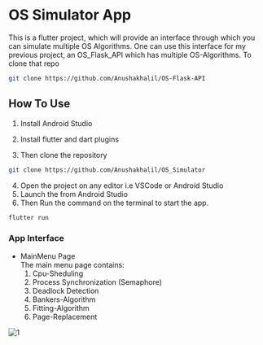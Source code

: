 # OS Simulator App

This is a flutter project, which will provide an interface through which you can simulate multiple OS Algorithms.
One can use this interface for my previous project, an OS_Flask_API which has multiple OS-Algorithms. To clone that repo

```bash
git clone https://github.com/Anushakhalil/OS-Flask-API
```

## How To Use
1. Install Android Studio
2. Install flutter and dart plugins

3. Then clone the repository
```bash
git clone https://github.com/Anushakhalil/OS_Simulator
```

4. Open the project on any editor i.e VSCode or Android Studio
5. Launch the from Android Studio
6. Then Run the command on the terminal to start the app.
```bash
flutter run
```

### App Interface
- MainMenu Page <br/>
    The main menu page contains:
    1. Cpu-Sheduling <br/>
    2. Process Synchronization (Semaphore)
    3. Deadlock Detection
    4. Bankers-Algorithm
    5. Fitting-Algorithm
    6. Page-Replacement


![1](https://github.com/Anushakhalil/OS_Simulator/tree/master/images/pic_1.PNG "Screen image for Main-Menu")


<!-- 1. Cpu-Sheduling <br/>
    - Algorithms (FCFS, SJF, Priority, RR)
    - Type (Non-p, p)  


![2](https://github.com/Anushakhalil/OS_Simulator/tree/master/images/pic_2.png "Screen image for Cpu-Sheduling")


Under Cpu-Sheduling comes the algo-details screen    
Algo-details <br/>
    - Process Name
    - Arrival Time
    - Burst Time


![3](https://github.com/Anushakhalil/OS_Simulator/tree/master/images/pic_3.png "Screen image for Algo-Details")


2. Process Synchronization (Semaphore)  <br/>
    - Initial Processes
    - Post Processes


![4](https://github.com/Anushakhalil/OS_Simulator/tree/master/images/pic_4.png "Screen image for Process-Synchronization")


3. Deadlock Detection <br/>
    - Number of processes
    - Processes:
        - Start Edge
        - End Edge


![5](https://github.com/Anushakhalil/OS_Simulator/tree/master/images/pic_5.png "Screen image for Deadlock-Detection")


4. Bankers-Algorithm <br/>
    - TotalWorkVector
    - AvailableWorkVector
    - Processes:
        - Process Name
        - Need Vector


![6](https://github.com/Anushakhalil/OS_Simulator/tree/master/images/pic_6.png "Screen image for Bankers-Algorithm")


5. Fitting-Algorithm <br/>
    - Type (FIRST FIt, BEST FIT, WORST FIT)
    - Processes:
        - Process Size
        - Block Size


![7](https://github.com/Anushakhalil/OS_Simulator/tree/master/images/pic_7.png "Screen image for Fitting-Algorithm")


3. Page-Replacement <br/>
    - Type (FIFO, OPTIMAL, LRU)
    - ReferenceString


![8](https://github.com/Anushakhalil/OS_Simulator/tree/master/images/pic_8.png "Screen image for Page-Replacement") -->
